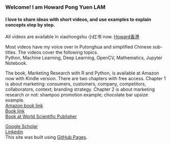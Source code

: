 ### Welcome! I am Howard Pong Yuen LAM
#### I love to share ideas with short videos, and use examples to explain concepts step by step.
All videos are available in xiaohongshu 小红书 now. 
[Howard香港](https://www.xiaohongshu.com/user/profile/5c43e9f2000000000601fca0?xhsshare=CopyLink&appuid=5c43e9f2000000000601fca0&apptime=1709642915)

Most videos have my voice over in Putonghua and simplified Chinese sub-titles.
The videos cover the following topics.<br>
Python, Machine Learning, Deep Learning, OpenCV, Mathematics, Jupyter Notebook. 

The book, Marketing Research with R and Python, is available at Amazon now with Kindle version. There are two chapters with free access. Chapter 1 is about marketing: consumers, customers, company, competitors, collaborators, context; branding strategy. Chapter 2 is about marketing research or not: shampoo promotion example; chocolate bar upsize example.
<br>
[Amazon book link](https://www.amazon.com/s?k=9789811277566&ref=nb_sb_noss)
<br>
[Book link](https://doi.org/10.1142/13446)
<br>
[Book at World Scientific Publisher](https://www.worldscientific.com/worldscibooks/10.1142/13446)
<br>

[Google Scholar](https://scholar.google.com/citations?user=zYs5orEAAAAJ&hl=en)
<br>
[Linkedin](https://www.linkedin.com/in/lampongyuen/)
<br>
This site was built using [GitHub Pages](https://pages.github.com/).
